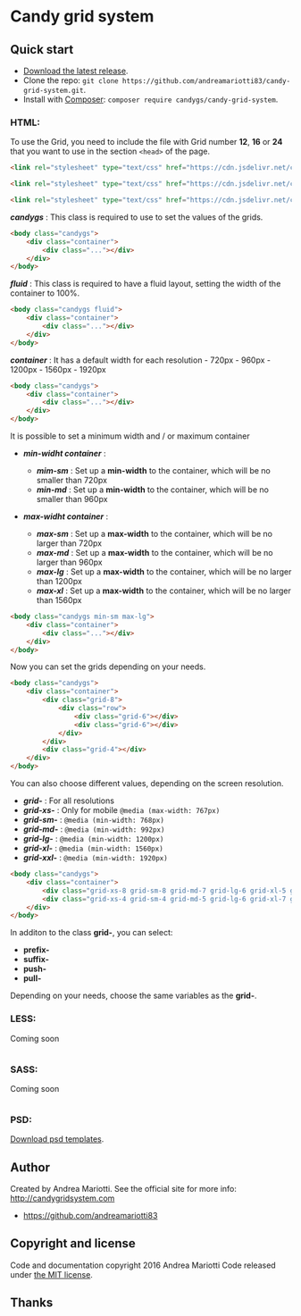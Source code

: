 # Candy grid system

## Quick start

* [Download the latest release](https://github.com/andreamariotti83/candy-grid-system/archive/v2.0.zip).
* Clone the repo: `git clone https://github.com/andreamariotti83/candy-grid-system.git`.
* Install with [Composer](https://getcomposer.org): `composer require candygs/candy-grid-system`.

### HTML:

To use the Grid, you need to include the file with Grid number **12**, **16** or **24** that you want to use in the section `<head>` of the page.

```html
<link rel="stylesheet" type="text/css" href="https://cdn.jsdelivr.net/candy-grid-system/2.0/12-candygs.min.css">
```
```html
<link rel="stylesheet" type="text/css" href="https://cdn.jsdelivr.net/candy-grid-system/2.0/16-candygs.min.css">
```
```html
<link rel="stylesheet" type="text/css" href="https://cdn.jsdelivr.net/candy-grid-system/2.0/24-candygs.min.css">
```

***candygs*** : This class is required to use to set the values of the grids.

```html
<body class="candygs">
    <div class="container">
        <div class="..."></div>
    </div>
</body>
```

***fluid*** : This class is required to have a fluid layout, setting the width of the container to 100%.

```html
<body class="candygs fluid">
    <div class="container">
        <div class="..."></div>
    </div>
</body>
```

***container*** : It has a default width for each resolution - 720px - 960px - 1200px - 1560px - 1920px

```html
<body class="candygs">
    <div class="container">
        <div class="..."></div>
    </div>
</body>
```

It is possible to set a minimum width and / or maximum container
* ***min-widht container*** :
    * ***mim-sm*** : Set up a **min-width** to the container, which will be no smaller than 720px
    * ***min-md*** : Set up a **min-width** to the container, which will be no smaller than 960px

* ***max-widht container*** :
    * ***max-sm*** : Set up a **max-width** to the container, which will be no larger than 720px
    * ***max-md*** : Set up a **max-width** to the container, which will be no larger than 960px
    * ***max-lg*** : Set up a **max-width** to the container, which will be no larger than 1200px
    * ***max-xl*** : Set up a **max-width** to the container, which will be no larger than 1560px

```html
<body class="candygs min-sm max-lg">
    <div class="container">
        <div class="..."></div>
    </div>
</body>
```

Now you can set the grids depending on your needs.

```html
<body class="candygs">
	<div class="container">
		<div class="grid-8">
			<div class="row">
				<div class="grid-6"></div>
				<div class="grid-6"></div>
			</div>
		</div>
		<div class="grid-4"></div>
	</div>
</body>
```

You can also choose different values, depending on the screen resolution.
* ***grid-*** : For all resolutions
* ***grid-xs-*** : Only for mobile `@media (max-width: 767px)`
* ***grid-sm-*** : `@media (min-width: 768px)`
* ***grid-md-*** : `@media (min-width: 992px)`
* ***grid-lg-*** : `@media (min-width: 1200px)`
* ***grid-xl-*** : `@media (min-width: 1560px)`
* ***grid-xxl-*** : `@media (min-width: 1920px)`

```html
<body class="candygs">
	<div class="container">
		<div class="grid-xs-8 grid-sm-8 grid-md-7 grid-lg-6 grid-xl-5 grid-xxl-4"></div>
		<div class="grid-xs-4 grid-sm-4 grid-md-5 grid-lg-6 grid-xl-7 grid-xxl-8"></div>
	</div>
</body>
```

In additon to the class **grid-**, you can select:

* **prefix-** 
* **suffix-**
* **push-**
* **pull-**

Depending on your needs, choose the same variables as the **grid-**.

### LESS:
Coming soon

```

```

### SASS:
Coming soon

```

```
### PSD:
[Download psd templates](https://github.com/andreamariotti83/candy-grid-system/releases/download/v1.2.0/candy-grid-system-psd.zip).

## Author

Created by Andrea Mariotti. See the official site for more info: http://candygridsystem.com

* https://github.com/andreamariotti83

## Copyright and license

Code and documentation copyright 2016 Andrea Mariotti 
Code released under [the MIT license](https://github.com/andreamariotti83/candy-grid-system/blob/master/LICENSE).

## Thanks
